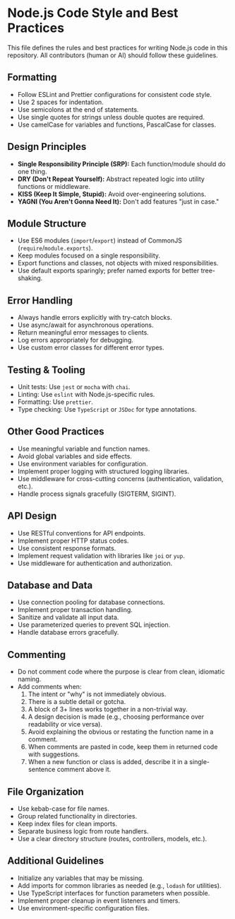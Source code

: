 # Node.js Code Style and Best Practices

This file defines the rules and best practices for writing Node.js code in this repository. All contributors (human or AI) should follow these guidelines.

## Formatting

- Follow ESLint and Prettier configurations for consistent code style.
- Use 2 spaces for indentation.
- Use semicolons at the end of statements.
- Use single quotes for strings unless double quotes are required.
- Use camelCase for variables and functions, PascalCase for classes.

## Design Principles

- **Single Responsibility Principle (SRP):** Each function/module should do one thing.
- **DRY (Don't Repeat Yourself):** Abstract repeated logic into utility functions or middleware.
- **KISS (Keep It Simple, Stupid):** Avoid over-engineering solutions.
- **YAGNI (You Aren't Gonna Need It):** Don't add features "just in case."

## Module Structure

- Use ES6 modules (`import`/`export`) instead of CommonJS (`require`/`module.exports`).
- Keep modules focused on a single responsibility.
- Export functions and classes, not objects with mixed responsibilities.
- Use default exports sparingly; prefer named exports for better tree-shaking.

## Error Handling

- Always handle errors explicitly with try-catch blocks.
- Use async/await for asynchronous operations.
- Return meaningful error messages to clients.
- Log errors appropriately for debugging.
- Use custom error classes for different error types.

## Testing & Tooling

- Unit tests: Use `jest` or `mocha` with `chai`.
- Linting: Use `eslint` with Node.js-specific rules.
- Formatting: Use `prettier`.
- Type checking: Use `TypeScript` or `JSDoc` for type annotations.

## Other Good Practices

- Use meaningful variable and function names.
- Avoid global variables and side effects.
- Use environment variables for configuration.
- Implement proper logging with structured logging libraries.
- Use middleware for cross-cutting concerns (authentication, validation, etc.).
- Handle process signals gracefully (SIGTERM, SIGINT).

## API Design

- Use RESTful conventions for API endpoints.
- Implement proper HTTP status codes.
- Use consistent response formats.
- Implement request validation with libraries like `joi` or `yup`.
- Use middleware for authentication and authorization.

## Database and Data

- Use connection pooling for database connections.
- Implement proper transaction handling.
- Sanitize and validate all input data.
- Use parameterized queries to prevent SQL injection.
- Handle database errors gracefully.

## Commenting

- Do not comment code where the purpose is clear from clean, idiomatic naming.
- Add comments when:
  1. The intent or "why" is not immediately obvious.
  2. There is a subtle detail or gotcha.
  3. A block of 3+ lines works together in a non-trivial way.
  4. A design decision is made (e.g., choosing performance over readability or vice versa).
  5. Avoid explaining the obvious or restating the function name in a comment.
  6. When comments are pasted in code, keep them in returned code with suggestions.
  7. When a new function or class is added, describe it in a single-sentence comment above it.

## File Organization

- Use kebab-case for file names.
- Group related functionality in directories.
- Keep index files for clean imports.
- Separate business logic from route handlers.
- Use a clear directory structure (routes, controllers, models, etc.).

## Additional Guidelines

- Initialize any variables that may be missing.
- Add imports for common libraries as needed (e.g., `lodash` for utilities).
- Use TypeScript interfaces for function parameters when possible.
- Implement proper cleanup in event listeners and timers.
- Use environment-specific configuration files. 